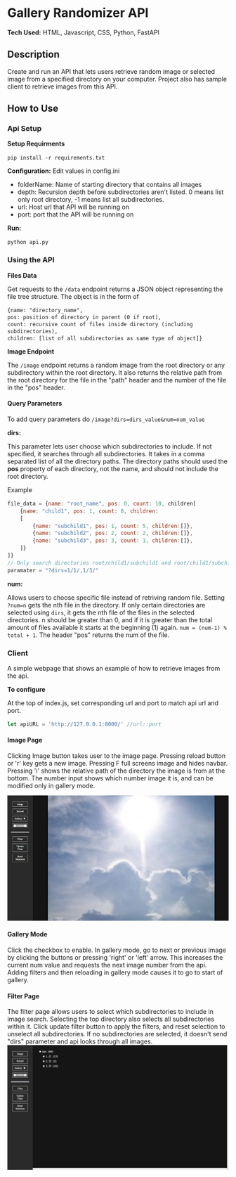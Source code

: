 # Gallery Randomizer API

**Tech Used:** HTML, Javascript, CSS, Python, FastAPI

## Description
Create and run an API that lets users retrieve random image or selected image
from a specified directory on your computer. Project also has sample client to retrieve images from this API.

## How to Use

### Api Setup 

**Setup Requirments**  

```pip install -r requirements.txt```

**Configuration:**
Edit values in config.ini
- folderName: Name of starting directory that contains all images
- depth: Recursion depth before subdirectories aren't listed. 0  means list only root directory, -1 means list all subdirectories.
- url: Host url that API will be running on
- port: port that the API will be running on

**Run:** 

```python api.py```

### Using the API

**Files Data**

Get requests to the  ```/data``` endpoint returns a JSON object representing the file tree structure. The object is in the form of 
```
{name: "directory_name", 
pos: position of directory in parent (0 if root),
count: recursive count of files inside directory (including subdirectories), 
children: [list of all subdirectories as same type of object]}
```

**Image Endpoint**

The ```/image``` endpoint returns a random image from the root directory or any subdirectory within the root directory. It also returns the relative path from the root directory for the file in the "path" header and the number of the file in the "pos" header.

#### **Query Parameters**

To add query parameters do ```/image?dirs=dirs_value&num=num_value```

**dirs:**

This parameter lets user choose which subdirectories to include. If not specified, it searches through all subdirectories. It takes in a comma separated list of all the directory paths. The directory paths should used the **pos** property of each directory, not the name, and should not include the root directory. 

Example
```js
file_data = {name: "root_name", pos: 0, count: 10, children[
    {name: "child1", pos: 1, count: 8, children: 
    [
        {name: "subchild1", pos: 1, count: 5, children:[]},
        {name: "subchild2", pos: 2, count: 2, children:[]},
        {name: "subchild3", pos: 3, count: 1, children:[]},
    ]}
]}
// Only search directories root/child1/subchild1 and root/child1/subchild3
paramater = "?dirs=1/1/,1/3/"
```

**num:**

Allows users to choose specific file instead of retriving random file. Setting ```?num=n``` gets the nth file in the directory. If only certain directories are selected using ```dirs```, it gets the nth file of the files in the selected directories. n should be greater than 0, and if it is greater than the total amount of files available it starts at the beginning (1) again. ```num = (num-1) % total + 1```. The header "pos" returns the num of the file.


### Client

A simple webpage that shows an example of how to retrieve images from the api.

**To configure**

At the top of index.js, set corresponding url and port to match api url and port.
```js
let apiURL = 'http://127.0.0.1:8000/' //url::port
```

#### Image Page
Clicking Image button takes user to the image page. Pressing reload button or 'r' key gets a new image. Pressing F full screens image and hides navbar. Pressing 'i' shows the relative path of the directory the image is from at the bottom. The number input shows which number image it is, and can be modified only in gallery mode.

![Screenshot 1](screenshots/s1.png)

#### Gallery Mode
Click the checkbox to enable. In gallery mode, go to next or previous image by clicking the buttons or pressing 'right' or 'left' arrow. This increases the current num value and requests the next image number from the api. Adding filters and then reloading in gallery mode causes it to go to start of gallery. 

#### Filter Page
The filter page allows users to select which subdirectories to include in image search. Selecting the top directory also selects all subdirectories within it. Click update filter button to apply the filters, and reset selection to unselect all subdirectories. If no subdirectories are selected, it doesn't send "dirs" parameter and api looks through all images. 
![Screenshot 1](screenshots/s2.png)
